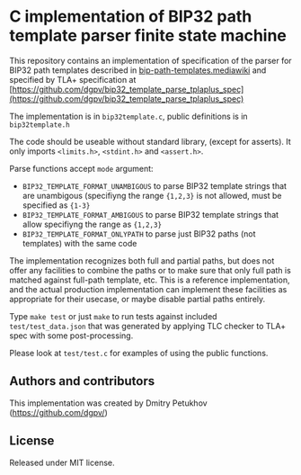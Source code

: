 # C implementation of BIP32 path template parser finite state machine

This repository contains an implementation of specification of the parser for BIP32 path templates
described in [bip-path-templates.mediawiki](https://github.com/dgpv/bip32_template_parse_tplaplus_spec/blob/master/bip-path-templates.mediawiki)
and specified by TLA+ specification at [https://github.com/dgpv/bip32_template_parse_tplaplus_spec](https://github.com/dgpv/bip32_template_parse_tplaplus_spec)

The implementation is in `bip32template.c`, public definitions is in `bip32template.h`

The code should be useable without standard library, (except for asserts).
It only imports `<limits.h>`, `<stdint.h>` and `<assert.h>`.

Parse functions accept `mode` argument:
* `BIP32_TEMPLATE_FORMAT_UNAMBIGOUS` to parse BIP32 template strings that are unambigous (specifiyng the range `{1,2,3}` is not allowed, must be specified as `{1-3}`
* `BIP32_TEMPLATE_FORMAT_AMBIGOUS` to parse BIP32 template strings that allow specifiyng the range as `{1,2,3}`
* `BIP32_TEMPLATE_FORMAT_ONLYPATH` to parse just BIP32 paths (not templates) with the same code

The implementation recognizes both full and partial paths, but does not offer any facilities to combine the paths
or to make sure that only full path is matched against full-path template, etc. This is a reference implementation,
and the actual production implementation can implement these facilities as appropriate for their usecase, or maybe
disable partial paths entirely.

Type `make test` or just `make` to run tests against included `test/test_data.json` that was
generated by applying TLC checker to TLA+ spec with some post-processing.

Please look at `test/test.c` for examples of using the public functions.

## Authors and contributors

This implementation was created by Dmitry Petukhov (https://github.com/dgpv/)

## License

Released under MIT license.
